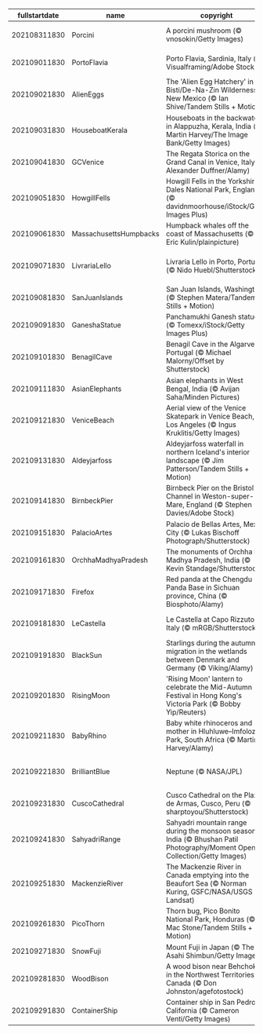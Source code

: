 |fullstartdate|name|copyright|title|image|
|--|--|--|--|--|
202108311830|Porcini|A porcini mushroom (© vnosokin/Getty Images)|Let's talk about mushroom!|![](/en-IN/2021/09/202108311830Porcini.jpg)|
202109011830|PortoFlavia|Porto Flavia, Sardinia, Italy (© Visualframing/Adobe Stock)|A cliffside harbour in Sardinia|![](/en-IN/2021/09/202109011830PortoFlavia.jpg)|
202109021830|AlienEggs|The 'Alien Egg Hatchery' in the Bisti/De-Na-Zin Wilderness, New Mexico (© Ian Shive/Tandem Stills + Motion)|Welcome to the 'Alien Egg Hatchery'|![](/en-IN/2021/09/202109021830AlienEggs.jpg)|
202109031830|HouseboatKerala|Houseboats in the backwaters in Alappuzha, Kerala, India (© Martin Harvey/The Image Bank/Getty Images)|Cruising along the backwaters of Kerala|![](/en-IN/2021/09/202109031830HouseboatKerala.jpg)|
202109041830|GCVenice|The Regata Storica on the Grand Canal in Venice, Italy (© Alexander Duffner/Alamy)|Venice’s grand regatta|![](/en-IN/2021/09/202109041830GCVenice.jpg)|
202109051830|HowgillFells|Howgill Fells in the Yorkshire Dales National Park, England (© davidnmoorhouse/iStock/Getty Images Plus)|Between the Lakes and the Dales|![](/en-IN/2021/09/202109051830HowgillFells.jpg)|
202109061830|MassachusettsHumpbacks|Humpback whales off the coast of Massachusetts (© Eric Kulin/plainpicture)|Whale hello there!|![](/en-IN/2021/09/202109061830MassachusettsHumpbacks.jpg)|
202109071830|LivrariaLello|Livraria Lello in Porto, Portugal (© Nido Huebl/Shutterstock)|Enter the magical world of Livraria Lello|![](/en-IN/2021/09/202109071830LivrariaLello.jpg)|
202109081830|SanJuanIslands|San Juan Islands, Washington (© Stephen Matera/Tandem Stills + Motion)|Islands of the Salish Sea|![](/en-IN/2021/09/202109081830SanJuanIslands.jpg)|
202109091830|GaneshaStatue|Panchamukhi Ganesh statue (© Tomexx/iStock/Getty Images Plus)|Celebrating Ganesh Chaturthi|![](/en-IN/2021/09/202109091830GaneshaStatue.jpg)|
202109101830|BenagilCave|Benagil Cave in the Algarve, Portugal (© Michael Malorny/Offset by Shutterstock)|Eye of the cave|![](/en-IN/2021/09/202109101830BenagilCave.jpg)|
202109111830|AsianElephants|Asian elephants in West Bengal, India (© Avijan Saha/Minden Pictures)|Asia's neglected giant|![](/en-IN/2021/09/202109111830AsianElephants.jpg)|
202109121830|VeniceBeach|Aerial view of the Venice Skatepark in Venice Beach, Los Angeles (© Ingus Kruklitis/Getty Images)|Sand, sun, and sk8ers|![](/en-IN/2021/09/202109121830VeniceBeach.jpg)|
202109131830|Aldeyjarfoss|Aldeyjarfoss waterfall in northern Iceland's interior landscape (© Jim Patterson/Tandem Stills + Motion)|Behold the mighty Aldeyjarfoss|![](/en-IN/2021/09/202109131830Aldeyjarfoss.jpg)|
202109141830|BirnbeckPier|Birnbeck Pier on the Bristol Channel in Weston-super-Mare, England (© Stephen Davies/Adobe Stock)|End of the pier?|![](/en-IN/2021/09/202109141830BirnbeckPier.jpg)|
202109151830|PalacioArtes|Palacio de Bellas Artes, Mexico City (© Lukas Bischoff Photograph/Shutterstock)|A cry for independence|![](/en-IN/2021/09/202109151830PalacioArtes.jpg)|
202109161830|OrchhaMadhyaPradesh|The monuments of Orchha in Madhya Pradesh, India (© Kevin Standage/Shutterstock)|Orchha, the city of the Bundela kings|![](/en-IN/2021/09/202109161830OrchhaMadhyaPradesh.jpg)|
202109171830|Firefox|Red panda at the Chengdu Panda Base in Sichuan province, China (© Biosphoto/Alamy)|Hanging out on a limb|![](/en-IN/2021/09/202109171830Firefox.jpg)|
202109181830|LeCastella|Le Castella at Capo Rizzuto, Italy (© mRGB/Shutterstock)|Arrr! Can you talk like a pirate?|![](/en-IN/2021/09/202109181830LeCastella.jpg)|
202109191830|BlackSun|Starlings during the autumn migration in the wetlands between Denmark and Germany (© Viking/Alamy)|Birds of a feather flocking together|![](/en-IN/2021/09/202109191830BlackSun.jpg)|
202109201830|RisingMoon|'Rising Moon' lantern to celebrate the Mid-Autumn Festival in Hong Kong's Victoria Park (© Bobby Yip/Reuters)|An old celebration for a new season|![](/en-IN/2021/09/202109201830RisingMoon.jpg)|
202109211830|BabyRhino|Baby white rhinoceros and mother in Hluhluwe–Imfolozi Park, South Africa (© Martin Harvey/Alamy)|What's cuter than nuzzling rhinos?|![](/en-IN/2021/09/202109211830BabyRhino.jpg)|
202109221830|BrilliantBlue|Neptune (© NASA/JPL)|Last stop before leaving the solar system|![](/en-IN/2021/09/202109221830BrilliantBlue.jpg)|
202109231830|CuscoCathedral|Cusco Cathedral on the Plaza de Armas, Cusco, Peru (© sharptoyou/Shutterstock)|The crossroads of empires|![](/en-IN/2021/09/202109231830CuscoCathedral.jpg)|
202109241830|SahyadriRange|Sahyadri mountain range during the monsoon season in India (© Bhushan Patil Photography/Moment Open Collection/Getty Images)|A rare mountain range in India|![](/en-IN/2021/09/202109241830SahyadriRange.jpg)|
202109251830|MackenzieRiver|The Mackenzie River in Canada emptying into the Beaufort Sea (© Norman Kuring, GSFC/NASA/USGS Landsat)|World Rivers Day|![](/en-IN/2021/09/202109251830MackenzieRiver.jpg)|
202109261830|PicoThorn|Thorn bug, Pico Bonito National Park, Honduras (© Mac Stone/Tandem Stills + Motion)|Sharp-dressed bug|![](/en-IN/2021/09/202109261830PicoThorn.jpg)|
202109271830|SnowFuji|Mount Fuji in Japan (© The Asahi Shimbun/Getty Images)|The snows of Fuji|![](/en-IN/2021/09/202109271830SnowFuji.jpg)|
202109281830|WoodBison|A wood bison near Behchoko, in the Northwest Territories, Canada (© Don Johnston/agefotostock)|The largest American bison around|![](/en-IN/2021/09/202109281830WoodBison.jpg)|
202109291830|ContainerShip|Container ship in San Pedro, California (© Cameron Venti/Getty Images)|Global commerce in motion|![](/en-IN/2021/09/202109291830ContainerShip.jpg)|
